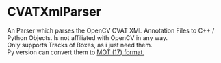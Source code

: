 # CVATXmlParser
An Parser which parses the OpenCV CVAT XML Annotation Files to C++ / Python Objects. Is not affiliated with OpenCV in any way.   
Only supports Tracks of Boxes, as i just need them.  
Py version can convert them to [MOT (17) format.](https://motchallenge.net/instructions/) 

